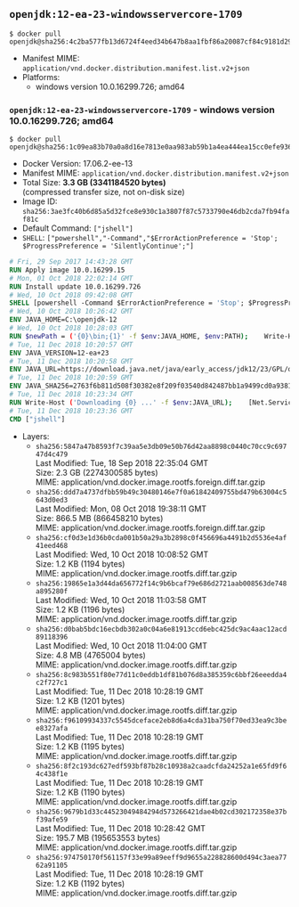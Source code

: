 ## `openjdk:12-ea-23-windowsservercore-1709`

```console
$ docker pull openjdk@sha256:4c2ba577fb13d6724f4eed34b647b8aa1fbf86a20087cf84c9181d29962e8f12
```

-	Manifest MIME: `application/vnd.docker.distribution.manifest.list.v2+json`
-	Platforms:
	-	windows version 10.0.16299.726; amd64

### `openjdk:12-ea-23-windowsservercore-1709` - windows version 10.0.16299.726; amd64

```console
$ docker pull openjdk@sha256:1c09ea83b70a0a8d16e7813e0aa983ab59b1a4ea444ea15cc0efe9367c27bbaa
```

-	Docker Version: 17.06.2-ee-13
-	Manifest MIME: `application/vnd.docker.distribution.manifest.v2+json`
-	Total Size: **3.3 GB (3341184520 bytes)**  
	(compressed transfer size, not on-disk size)
-	Image ID: `sha256:3ae3fc40b6d85a5d32fce8e930c1a3807f87c5733790e46db2cda7fb94faf81c`
-	Default Command: `["jshell"]`
-	`SHELL`: `["powershell","-Command","$ErrorActionPreference = 'Stop'; $ProgressPreference = 'SilentlyContinue';"]`

```dockerfile
# Fri, 29 Sep 2017 14:43:28 GMT
RUN Apply image 10.0.16299.15
# Mon, 01 Oct 2018 22:02:14 GMT
RUN Install update 10.0.16299.726
# Wed, 10 Oct 2018 09:42:08 GMT
SHELL [powershell -Command $ErrorActionPreference = 'Stop'; $ProgressPreference = 'SilentlyContinue';]
# Wed, 10 Oct 2018 10:26:42 GMT
ENV JAVA_HOME=C:\openjdk-12
# Wed, 10 Oct 2018 10:28:03 GMT
RUN $newPath = ('{0}\bin;{1}' -f $env:JAVA_HOME, $env:PATH); 	Write-Host ('Updating PATH: {0}' -f $newPath); 	setx /M PATH $newPath
# Tue, 11 Dec 2018 10:20:57 GMT
ENV JAVA_VERSION=12-ea+23
# Tue, 11 Dec 2018 10:20:58 GMT
ENV JAVA_URL=https://download.java.net/java/early_access/jdk12/23/GPL/openjdk-12-ea+23_windows-x64_bin.zip
# Tue, 11 Dec 2018 10:20:59 GMT
ENV JAVA_SHA256=2763f6b811d508f30382e8f209f03540d842487bb1a9499cd0a9381bdb1697ff
# Tue, 11 Dec 2018 10:23:34 GMT
RUN Write-Host ('Downloading {0} ...' -f $env:JAVA_URL); 	[Net.ServicePointManager]::SecurityProtocol = [Net.SecurityProtocolType]::Tls12; 	Invoke-WebRequest -Uri $env:JAVA_URL -OutFile 'openjdk.zip'; 	Write-Host ('Verifying sha256 ({0}) ...' -f $env:JAVA_SHA256); 	if ((Get-FileHash openjdk.zip -Algorithm sha256).Hash -ne $env:JAVA_SHA256) { 		Write-Host 'FAILED!'; 		exit 1; 	}; 		Write-Host 'Expanding ...'; 	New-Item -ItemType Directory -Path C:\temp | Out-Null; 	Expand-Archive openjdk.zip -DestinationPath C:\temp; 	Move-Item -Path C:\temp\* -Destination $env:JAVA_HOME; 	Remove-Item C:\temp; 		Write-Host 'Verifying install ...'; 	Write-Host '  java --version'; java --version; 	Write-Host '  javac --version'; javac --version; 		Write-Host 'Removing ...'; 	Remove-Item openjdk.zip -Force; 		Write-Host 'Complete.'
# Tue, 11 Dec 2018 10:23:36 GMT
CMD ["jshell"]
```

-	Layers:
	-	`sha256:5847a47b8593f7c39aa5e3db09e50b76d42aa8898c0440c70cc9c69747d4c479`  
		Last Modified: Tue, 18 Sep 2018 22:35:04 GMT  
		Size: 2.3 GB (2274300585 bytes)  
		MIME: application/vnd.docker.image.rootfs.foreign.diff.tar.gzip
	-	`sha256:ddd7a4737dfbb59b49c30480146e7f0a61842409755bd479b63004c5643d0ed3`  
		Last Modified: Mon, 08 Oct 2018 19:38:11 GMT  
		Size: 866.5 MB (866458210 bytes)  
		MIME: application/vnd.docker.image.rootfs.foreign.diff.tar.gzip
	-	`sha256:cf0d3e1d36b0cda001b50a29a3b2898c0f456696a4491b2d5536e4af41eed468`  
		Last Modified: Wed, 10 Oct 2018 10:08:52 GMT  
		Size: 1.2 KB (1194 bytes)  
		MIME: application/vnd.docker.image.rootfs.diff.tar.gzip
	-	`sha256:19865e1a3d44da656772f14c9b6bcaf79e686d2721aab008563de748a895280f`  
		Last Modified: Wed, 10 Oct 2018 11:03:58 GMT  
		Size: 1.2 KB (1196 bytes)  
		MIME: application/vnd.docker.image.rootfs.diff.tar.gzip
	-	`sha256:d0bab5bdc16ecbdb302a0c04a6e81913ccd6ebc425dc9ac4aac12acd89118396`  
		Last Modified: Wed, 10 Oct 2018 11:04:00 GMT  
		Size: 4.8 MB (4765004 bytes)  
		MIME: application/vnd.docker.image.rootfs.diff.tar.gzip
	-	`sha256:8c983b551f80e77d11c0eddb1df81b076d8a385359c6bbf26eeedda4c2f727c1`  
		Last Modified: Tue, 11 Dec 2018 10:28:19 GMT  
		Size: 1.2 KB (1201 bytes)  
		MIME: application/vnd.docker.image.rootfs.diff.tar.gzip
	-	`sha256:f96109934337c5545dceface2eb8d6a4cda31ba750f70ed33ea9c3bee8327afa`  
		Last Modified: Tue, 11 Dec 2018 10:28:19 GMT  
		Size: 1.2 KB (1195 bytes)  
		MIME: application/vnd.docker.image.rootfs.diff.tar.gzip
	-	`sha256:8f2c193dc627edf593bf87b28c10938a2caadcfda24252a1e65fd9f64c438f1e`  
		Last Modified: Tue, 11 Dec 2018 10:28:19 GMT  
		Size: 1.2 KB (1190 bytes)  
		MIME: application/vnd.docker.image.rootfs.diff.tar.gzip
	-	`sha256:9679b1d33c44523049484294d573266421dae4b02cd302172358e37bf39afe59`  
		Last Modified: Tue, 11 Dec 2018 10:28:42 GMT  
		Size: 195.7 MB (195653553 bytes)  
		MIME: application/vnd.docker.image.rootfs.diff.tar.gzip
	-	`sha256:974750170f561157f33e99a89eeff9d9655a228828600d494c3aea7762a91105`  
		Last Modified: Tue, 11 Dec 2018 10:28:19 GMT  
		Size: 1.2 KB (1192 bytes)  
		MIME: application/vnd.docker.image.rootfs.diff.tar.gzip
